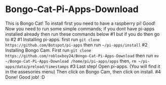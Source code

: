 # Bongo-Cat-Pi-Apps-Download
This is Bongo Cat! To install first you need to have a raspberry pi! Good! Now you need to run some simple commands;
if you dont have pi-apps installed already then run these commands below #1 but if you do then go to #2
#1 Installing pi-apps.
first run ```git clone https://github.com/Botspot/pi-apps``` then run ```~/pi-apps/install```
#2 Installing Bongo Cam.
First run ```git clone https://github.com/robloxboy24/Bongo-Cat-Pi-Apps-Download``` then run ```mv ~/Bongo-Cat-Pi-Apps-Download /home/pi/pi-apps/apps``` then, ```rm ~/pi-apps/data/preload/timestamps```
#3 Last step!
Open pi-apps. (You will find it in the assesories menu) Then click on Bongo Cam, then click on install.
#4 Done! Good job! :D

